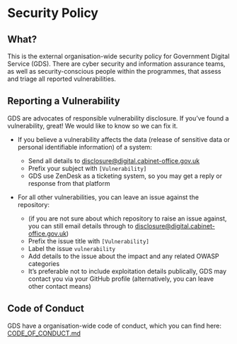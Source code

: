 # Security Policy

## What?

This is the external organisation-wide security policy for Government Digital Service (GDS). There are cyber security and information assurance teams, as well as security-conscious people within the programmes, that assess and triage all reported vulnerabilities.

## Reporting a Vulnerability

GDS are advocates of responsible vulnerability disclosure. If you’ve found a vulnerability, great! We would like to know so we can fix it.

- If you believe a vulnerability affects the data (release of sensitive data or personal identifiable information) of a system: 
  - Send all details to [disclosure@digital.cabinet-office.gov.uk]
  - Prefix your subject with `[Vulnerability]`
  - GDS use ZenDesk as a ticketing system, so you may get a reply or response from that platform


- For all other vulnerabilities, you can leave an issue against the repository:
  - (if you are not sure about which repository to raise an issue against, you can still email details through to [disclosure@digital.cabinet-office.gov.uk])
  - Prefix the issue title with `[Vulnerability]`
  - Label the issue `vulnerability`
  - Add details to the issue about the impact and any related OWASP categories
  - It’s preferable not to include exploitation details publically, GDS may contact you via your GitHub profile (alternatively, you can leave other contact means)

## Code of Conduct

GDS have a organisation-wide code of conduct, which you can find here: [CODE_OF_CONDUCT.md]

[disclosure@digital.cabinet-office.gov.uk]: mailto:disclosure@digital.cabinet-office.gov.uk
[CODE_OF_CONDUCT.md]: ./CODE_OF_CONDUCT.md
